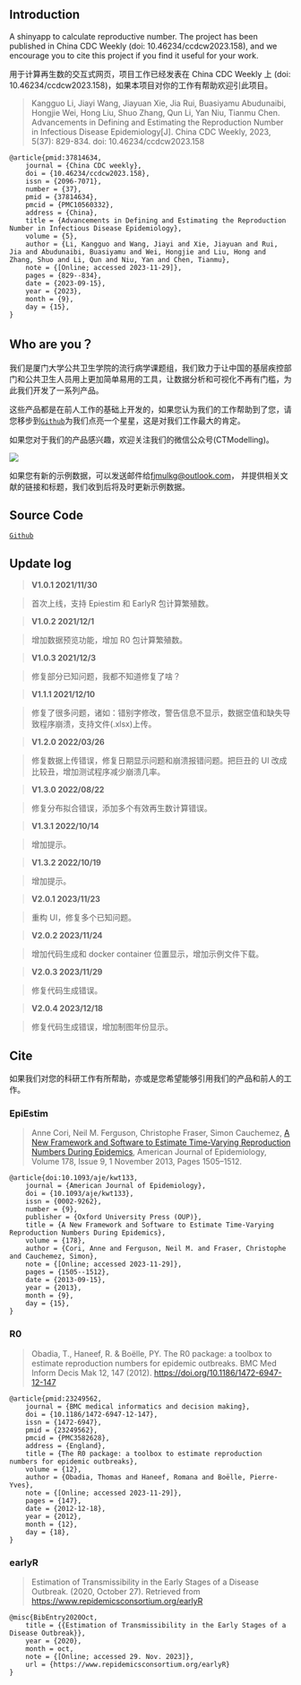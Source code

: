 ## Introduction

A shinyapp to calculate reproductive number. The project has been published in China CDC Weekly (doi: 10.46234/ccdcw2023.158), and we encourage you to cite this project if you find it useful for your work.

用于计算再生数的交互式网页，项目工作已经发表在 China CDC Weekly 上 (doi: 10.46234/ccdcw2023.158)，如果本项目对你的工作有帮助欢迎引此项目。

> Kangguo Li, Jiayi Wang, Jiayuan Xie, Jia Rui, Buasiyamu Abudunaibi, Hongjie Wei, Hong Liu, Shuo Zhang, Qun Li, Yan Niu, Tianmu Chen. Advancements in Defining and Estimating the Reproduction Number in Infectious Disease Epidemiology[J]. China CDC Weekly, 2023, 5(37): 829-834. doi: 10.46234/ccdcw2023.158

```
@article{pmid:37814634,
	journal = {China CDC weekly},
	doi = {10.46234/ccdcw2023.158},
	issn = {2096-7071},
	number = {37},
	pmid = {37814634},
	pmcid = {PMC10560332},
	address = {China},
	title = {Advancements in Defining and Estimating the Reproduction Number in Infectious Disease Epidemiology},
	volume = {5},
	author = {Li, Kangguo and Wang, Jiayi and Xie, Jiayuan and Rui, Jia and Abudunaibi, Buasiyamu and Wei, Hongjie and Liu, Hong and Zhang, Shuo and Li, Qun and Niu, Yan and Chen, Tianmu},
	note = {[Online; accessed 2023-11-29]},
	pages = {829--834},
	date = {2023-09-15},
	year = {2023},
	month = {9},
	day = {15},
}
```

## Who are you？

我们是厦门大学公共卫生学院的流行病学课题组，我们致力于让中国的基层疾控部门和公共卫生人员用上更加简单易用的工具，让数据分析和可视化不再有门槛，为此我们开发了一系列产品。

这些产品都是在前人工作的基础上开发的，如果您认为我们的工作帮助到了您，请您移步到[`Github`](https://github.com/xmusphlkg/RNCal)为我们点亮一个星星，这是对我们工作最大的肯定。

如果您对于我们的产品感兴趣，欢迎关注我们的微信公众号(CTModelling)。

![](https://ctmodelling.oss-cn-beijing.aliyuncs.com/wechat.jpg)

如果您有新的示例数据，可以发送邮件给[fjmulkg@outlook.com](mailto:fjmulkg@outlook.com)， 并提供相关文献的链接和标题，我们收到后将及时更新示例数据。

## Source Code

[`Github`](https://github.com/xmusphlkg/RNCal)

## Update log

> **V1.0.1 2021/11/30**

> 首次上线，支持 Epiestim 和 EarlyR 包计算繁殖数。

> **V1.0.2 2021/12/1**

> 增加数据预览功能，增加 R0 包计算繁殖数。

> **V1.0.3 2021/12/3**

> 修复部分已知问题，我都不知道修复了啥？

> **V1.1.1 2021/12/10**

> 修复了很多问题，诸如：错别字修改，警告信息不显示，数据空值和缺失导致程序崩溃，支持文件(.xlsx)上传。

> **V1.2.0 2022/03/26**

> 修复数据上传错误，修复日期显示问题和崩溃报错问题。把巨丑的 UI 改成比较丑，增加测试程序减少崩溃几率。

> **V1.3.0 2022/08/22**

> 修复分布拟合错误，添加多个有效再生数计算错误。

> **V1.3.1 2022/10/14**

> 增加提示。

> **V1.3.2 2022/10/19**

> 增加提示。

> **V2.0.1 2023/11/23**

> 重构 UI，修复多个已知问题。

> **V2.0.2 2023/11/24**

> 增加代码生成和 docker container 位置显示，增加示例文件下载。

> **V2.0.3 2023/11/29**

> 修复代码生成错误。

> **V2.0.4 2023/12/18**

> 修复代码生成错误，增加制图年份显示。

## Cite

如果我们对您的科研工作有所帮助，亦或是您希望能够引用我们的产品和前人的工作。

### EpiEstim

> Anne Cori, Neil M. Ferguson, Christophe Fraser, Simon Cauchemez, [A New Framework and Software to Estimate Time-Varying Reproduction Numbers During Epidemics](https://doi.org/10.1093/aje/kwt133), American Journal of Epidemiology, Volume 178, Issue 9, 1 November 2013, Pages 1505–1512.

```
@article{doi:10.1093/aje/kwt133,
	journal = {American Journal of Epidemiology},
	doi = {10.1093/aje/kwt133},
	issn = {0002-9262},
	number = {9},
	publisher = {Oxford University Press (OUP)},
	title = {A New Framework and Software to Estimate Time-Varying Reproduction Numbers During Epidemics},
	volume = {178},
	author = {Cori, Anne and Ferguson, Neil M. and Fraser, Christophe and Cauchemez, Simon},
	note = {[Online; accessed 2023-11-29]},
	pages = {1505--1512},
	date = {2013-09-15},
	year = {2013},
	month = {9},
	day = {15},
}
```

### R0

> Obadia, T., Haneef, R. & Boëlle, PY. The R0 package: a toolbox to estimate reproduction numbers for epidemic outbreaks. BMC Med Inform Decis Mak 12, 147 (2012). https://doi.org/10.1186/1472-6947-12-147

```
@article{pmid:23249562,
	journal = {BMC medical informatics and decision making},
	doi = {10.1186/1472-6947-12-147},
	issn = {1472-6947},
	pmid = {23249562},
	pmcid = {PMC3582628},
	address = {England},
	title = {The R0 package: a toolbox to estimate reproduction numbers for epidemic outbreaks},
	volume = {12},
	author = {Obadia, Thomas and Haneef, Romana and Boëlle, Pierre-Yves},
	note = {[Online; accessed 2023-11-29]},
	pages = {147},
	date = {2012-12-18},
	year = {2012},
	month = {12},
	day = {18},
}
```

### earlyR

> Estimation of Transmissibility in the Early Stages of a Disease Outbreak. (2020, October 27). Retrieved from https://www.repidemicsconsortium.org/earlyR

```
@misc{BibEntry2020Oct,
	title = {{Estimation of Transmissibility in the Early Stages of a Disease Outbreak}},
	year = {2020},
	month = oct,
	note = {[Online; accessed 29. Nov. 2023]},
	url = {https://www.repidemicsconsortium.org/earlyR}
}
```
